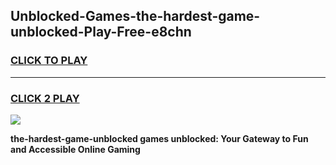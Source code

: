 
## Unblocked-Games-the-hardest-game-unblocked-Play-Free-e8chn
<h3>
<a href="https://premium76.site?title=the-hardest-game-unblocked&ref=18A">CLICK TO PLAY</a></h3>
<hr>

<h3>
<a href="https://premium76.site?title=the-hardest-game-unblocked&ref=18A">CLICK 2 PLAY</a>
  
</h3>

<a href="https://premium76.site?title=the-hardest-game-unblocked&ref=18A"><img src="https://clearcache.store/games.png"></a>


**the-hardest-game-unblocked games unblocked: Your Gateway to Fun and Accessible Online Gaming**

